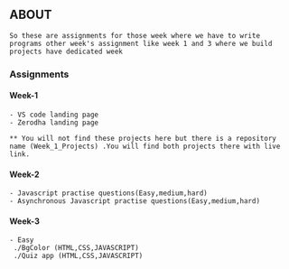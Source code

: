 ## ABOUT

```
So these are assignments for those week where we have to write programs other week's assignment like week 1 and 3 where we build projects have dedicated week
```

### Assignments

#### Week-1

```
- VS code landing page
- Zerodha landing page

** You will not find these projects here but there is a repository name (Week_1_Projects) .You will find both projects there with live link.

```

#### Week-2

```
- Javascript practise questions(Easy,medium,hard)
- Asynchronous Javascript practise questions(Easy,medium,hard)
```

#### Week-3

```
- Easy
 ./BgColor (HTML,CSS,JAVASCRIPT)
 ./Quiz app (HTML,CSS,JAVASCRIPT)
 
```

